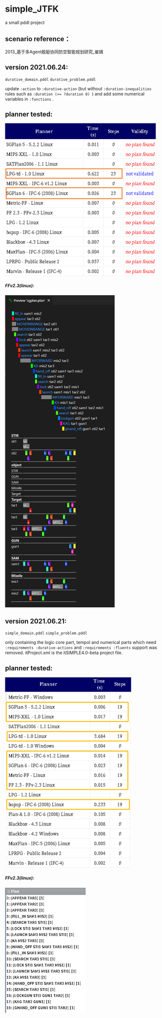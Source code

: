 # simple_JTFK
a small pddl project

## scenario reference：
2013_基于多Agent舰艇协同防空智能规划研究_崔婧


## version 2021.06.24: 
`durative_domain.pddl` 
`durative_problem.pddl`

update `:action` to `:durative-action` (but without `:duration-inequalities` rules such as `:duration (>= ?duration 0) `) and add some numerical variables in `:functions` .

## planner tested: 

![plan_results](https://github.com/Lynn1/simple_JTFK/blob/main/result_durative/supported_planner_in_itSimple4.png?raw=true)

##### FFv2.3(linux):

![plan_result_FFv2.3](https://github.com/Lynn1/simple_JTFK/blob/main/result_durative/sgplanpreview.png?raw=true)



## version 2021.06.21: 
`simple_domain.pddl` 
`simple_problem.pddl`

only containing the logic core part, tempol and numerical parts which need `:requirements :durative-actions` and `:requirements :fluents` support was removed.
itProject.xml is the itSIMPLE4.0-beta project file.

## planner tested: 

![plan_results](https://github.com/Lynn1/simple_JTFK/blob/main/result_simple/supported_planner_in_itSimple4.png?raw=true)

##### FFv2.3(linux):

![plan_result_FFv2.3](https://github.com/Lynn1/simple_JTFK/blob/main/result_simple/result_FFv2.3.png?raw=true)





